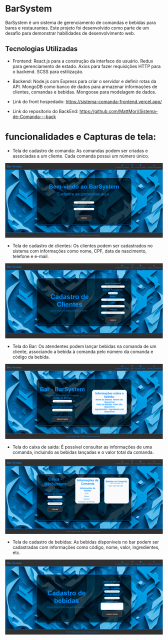 # BarSystem

BarSystem é um sistema de gerenciamento de comandas e bebidas para bares e restaurantes. Este projeto foi desenvolvido como parte de um desafio para demonstrar habilidades de desenvolvimento web.

## Tecnologias Utilizadas

   - Frontend:
        React.js para a construção da interface do usuário.
        Redux para gerenciamento de estado.
        Axios para fazer requisições HTTP para o backend.
        SCSS para estilização.

   - Backend:
        Node.js com Express para criar o servidor e definir rotas da API.
        MongoDB como banco de dados para armazenar informações de clientes, comandas e bebidas.
        Mongoose para modelagem de dados.

- Link do front hospedado: https://sistema-comanda-frontend.vercel.app/
- Link do repositorio do BackEnd: https://github.com/MattMori/Sistema-de-Comanda---back


# funcionalidades e Capturas de tela:

 - Tela de cadastro de comanda:
As comandas podem ser criadas e associadas a um cliente. Cada comanda possui um número único.

![Alt text](public/Capturas%20de%20Tela/Tela%20-%20Comanda.png)

 - Tela de cadastro de clientes:
 Os clientes podem ser cadastrados no sistema com informações como nome, CPF, data de nascimento, telefone e e-mail.

![Alt text](public//Capturas%20de%20Tela/Tela%20-%20Cadastro.png)

 - Tela do Bar:
Os atendentes podem lançar bebidas na comanda de um cliente, associando a bebida à comanda pelo número da comanda e código da bebida.

![Alt text](public//Capturas%20de%20Tela/Tela%20-%20Bar.png)

 - Tela do caixa de saida:
É possível consultar as informações de uma comanda, incluindo as bebidas lançadas e o valor total da comanda.

![Alt text](public/Capturas%20de%20Tela/Tela%20-%20Caixa%20de%20Saida.png)

 - Tela de cadastro de bebidas:
As bebidas disponíveis no bar podem ser cadastradas com informações como código, nome, valor, ingredientes, etc.

![Alt text](public/Capturas%20de%20Tela/Tela%20-%20Cadastrar%20bebida.png)
